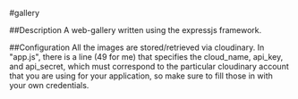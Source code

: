 #gallery

##Description
A web-gallery written using the expressjs framework. 

##Configuration
All the images are stored/retrieved via cloudinary. In "app.js", there is a line
(49 for me) that specifies the cloud_name, api_key, and api_secret, which must
correspond to the particular cloudinary account that you are using for your
application, so make sure to fill those in with your own credentials.
